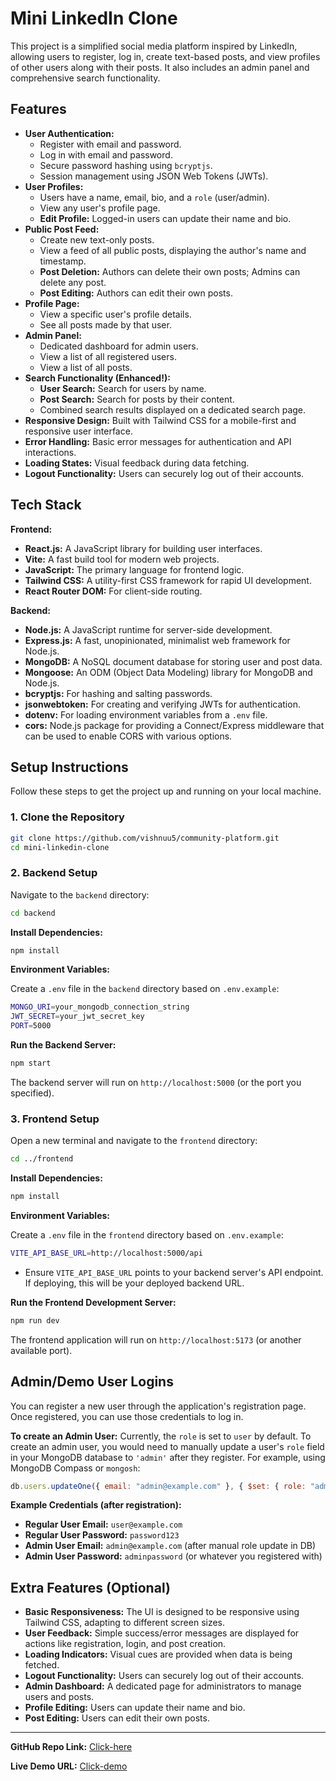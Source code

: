 # Mini LinkedIn Clone

This project is a simplified social media platform inspired by LinkedIn, allowing users to register, log in, create text-based posts, and view profiles of other users along with their posts. It also includes an admin panel and comprehensive search functionality.

## Features

- **User Authentication:**
  - Register with email and password.
  - Log in with email and password.
  - Secure password hashing using `bcryptjs`.
  - Session management using JSON Web Tokens (JWTs).
- **User Profiles:**
  - Users have a name, email, bio, and a `role` (user/admin).
  - View any user's profile page.
  - **Edit Profile:** Logged-in users can update their name and bio.
- **Public Post Feed:**
  - Create new text-only posts.
  - View a feed of all public posts, displaying the author's name and timestamp.
  - **Post Deletion:** Authors can delete their own posts; Admins can delete any post.
  - **Post Editing:** Authors can edit their own posts.
- **Profile Page:**
  - View a specific user's profile details.
  - See all posts made by that user.
- **Admin Panel:**
  - Dedicated dashboard for admin users.
  - View a list of all registered users.
  - View a list of all posts.
- **Search Functionality (Enhanced!):**
  - **User Search:** Search for users by name.
  - **Post Search:** Search for posts by their content.
  - Combined search results displayed on a dedicated search page.
- **Responsive Design:** Built with Tailwind CSS for a mobile-first and responsive user interface.
- **Error Handling:** Basic error messages for authentication and API interactions.
- **Loading States:** Visual feedback during data fetching.
- **Logout Functionality:** Users can securely log out of their accounts.

## Tech Stack

**Frontend:**

- **React.js:** A JavaScript library for building user interfaces.
- **Vite:** A fast build tool for modern web projects.
- **JavaScript:** The primary language for frontend logic.
- **Tailwind CSS:** A utility-first CSS framework for rapid UI development.
- **React Router DOM:** For client-side routing.

**Backend:**

- **Node.js:** A JavaScript runtime for server-side development.
- **Express.js:** A fast, unopinionated, minimalist web framework for Node.js.
- **MongoDB:** A NoSQL document database for storing user and post data.
- **Mongoose:** An ODM (Object Data Modeling) library for MongoDB and Node.js.
- **bcryptjs:** For hashing and salting passwords.
- **jsonwebtoken:** For creating and verifying JWTs for authentication.
- **dotenv:** For loading environment variables from a `.env` file.
- **cors:** Node.js package for providing a Connect/Express middleware that can be used to enable CORS with various options.

## Setup Instructions

Follow these steps to get the project up and running on your local machine.

### 1. Clone the Repository

```bash
git clone https://github.com/vishnuu5/community-platform.git
cd mini-linkedin-clone
```

### 2. Backend Setup

Navigate to the `backend` directory:

```bash
cd backend
```

**Install Dependencies:**

```bash
npm install
```

**Environment Variables:**

Create a `.env` file in the `backend` directory based on `.env.example`:

```bash
MONGO_URI=your_mongodb_connection_string
JWT_SECRET=your_jwt_secret_key
PORT=5000
```

**Run the Backend Server:**

```bash
npm start
```

The backend server will run on `http://localhost:5000` (or the port you specified).

### 3. Frontend Setup

Open a new terminal and navigate to the `frontend` directory:

```bash
cd ../frontend
```

**Install Dependencies:**

```bash
npm install
```

**Environment Variables:**

Create a `.env` file in the `frontend` directory based on `.env.example`:

```bash
VITE_API_BASE_URL=http://localhost:5000/api
```

- Ensure `VITE_API_BASE_URL` points to your backend server's API endpoint. If deploying, this will be your deployed backend URL.

**Run the Frontend Development Server:**

```bash
npm run dev
```

The frontend application will run on `http://localhost:5173` (or another available port).

## Admin/Demo User Logins

You can register a new user through the application's registration page. Once registered, you can use those credentials to log in.

**To create an Admin User:**
Currently, the `role` is set to `user` by default. To create an admin user, you would need to manually update a user's `role` field in your MongoDB database to `'admin'` after they register. For example, using MongoDB Compass or `mongosh`:

```javascript
db.users.updateOne({ email: "admin@example.com" }, { $set: { role: "admin" } });
```

**Example Credentials (after registration):**

- **Regular User Email:** `user@example.com`
- **Regular User Password:** `password123`
- **Admin User Email:** `admin@example.com` (after manual role update in DB)
- **Admin User Password:** `adminpassword` (or whatever you registered with)

## Extra Features (Optional)

- **Basic Responsiveness:** The UI is designed to be responsive using Tailwind CSS, adapting to different screen sizes.
- **User Feedback:** Simple success/error messages are displayed for actions like registration, login, and post creation.
- **Loading Indicators:** Visual cues are provided when data is being fetched.
- **Logout Functionality:** Users can securely log out of their accounts.
- **Admin Dashboard:** A dedicated page for administrators to manage users and posts.
- **Profile Editing:** Users can update their name and bio.
- **Post Editing:** Users can edit their own posts.

---

**GitHub Repo Link:**
 [Click-here](https://github.com/vishnuu5/community-platform.git)


**Live Demo URL:**
 [Click-demo](https://community-platform-vert.vercel.app)
